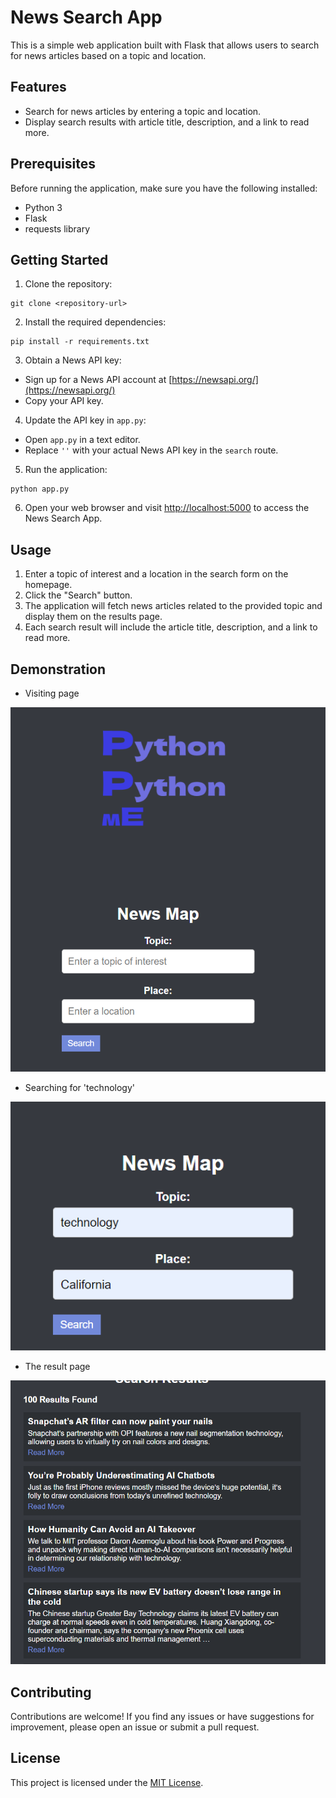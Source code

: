 # News Search App

This is a simple web application built with Flask that allows users to search for news articles based on a topic and location.

## Features

- Search for news articles by entering a topic and location.
- Display search results with article title, description, and a link to read more.

## Prerequisites

Before running the application, make sure you have the following installed:

- Python 3
- Flask
- requests library

## Getting Started

1. Clone the repository:

```
git clone <repository-url>
```

2. Install the required dependencies:

```
pip install -r requirements.txt
```

3. Obtain a News API key:

- Sign up for a News API account at [https://newsapi.org/](https://newsapi.org/)
- Copy your API key.

4. Update the API key in `app.py`:

- Open `app.py` in a text editor.
- Replace `''` with your actual News API key in the `search` route.

5. Run the application:
```
python app.py
```

6. Open your web browser and visit [http://localhost:5000](http://localhost:5000) to access the News Search App.

## Usage

1. Enter a topic of interest and a location in the search form on the homepage.
2. Click the "Search" button.
3. The application will fetch news articles related to the provided topic and display them on the results page.
4. Each search result will include the article title, description, and a link to read more.

## Demonstration

* Visiting page

![img.png](img.png)

* Searching for 'technology'

![img_1.png](img_1.png)

* The result page

![img_2.png](img_2.png)

## Contributing

Contributions are welcome! If you find any issues or have suggestions for improvement, please open an issue or submit a pull request.

## License

This project is licensed under the [MIT License](LICENSE).